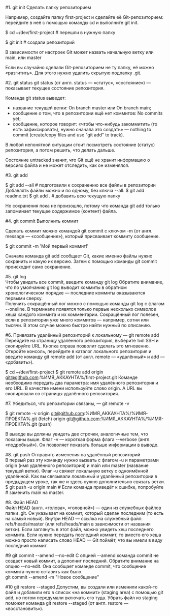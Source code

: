 #1. git init Сделать папку репозиторием

Например, создайте папку first-project и сделайте её Git-репозиторием: перейдите в неё с помощью команды cd и выполните git init.

$ cd ~/dev/first-project # перешли в нужную папку

$ git init # создали репозиторий

В зависимости от настроек Git может назвать начальную ветку или main, или master

Если вы случайно сделали Git-репозиторием не ту папку, её можно «разгитить». Для этого нужно удалить скрытую подпапку .git.

#2. git status
git status (от англ. status — «статус», «состояние») — показывает текущее состояние репозитория.

Команда git status выведет:
- название текущей ветки: On branch master или On branch main;
- сообщение о том, что в репозитории ещё нет коммитов: No commits yet;
- сообщение, которое говорит: «чтобы что-нибудь закоммитить (то есть зафиксировать), нужно сначала это создать» — nothing to commit (create/copy files and use "git add" to track).

В любой непонятной ситуации стоит посмотреть состояние (статус) репозитория, а потом решить, что делать дальше.

Состояние untracked значит, что Git ещё не хранит информацию о версиях файла и не может отследить, как он изменялся.

#3. git add

$ git add --all # подготовили к сохранению все файлы в репозитории
Добавлять файлы можно и по одному, без ключа --all.
$ git add readme.txt
$ git add . # добавить всю текущую папку

Но сохранения пока не произошло, потому что команда git add только запоминает текущее содержимое (контент) файла.

#4. git commit Выполнить коммит    

Сделать коммит можно командой git commit c ключом -m (от англ. message — «сообщение»), который присваивает коммиту сообщение.

$ git commit -m 'Мой первый коммит!' 

Сначала команда git add сообщает Git, какие именно файлы нужно сохранить и какую их версию. Затем с помощью команды git commit происходит само сохранение.

#5. git log  
Чтобы увидеть все commit, введите команду git log
Обратите внимание, что по умолчанию git log выводит коммиты в обратном хронологическом порядке — последние коммиты оказываются первыми сверху.  
Получить сокращённый лог можно с помощью команды git log с флагом --oneline. В терминале появятся только первые несколько символов хеша каждого коммита и их комментарии.
Сокращённый лог полезен, если в репозитории уже много коммитов — например, сотни или тысячи. В этом случае можно быстро найти нужный по описанию.

#6. Привязать удалённый репозиторий к локальному — git remote add  
Перейдите на страницу удалённого репозитория, выберите тип SSH и скопируйте URL. Кнопка справа позволит сделать это мгновенно.
Откройте консоль, перейдите в каталог локального репозитория и введите команду git remote add (от англ. remote — «удалённый» и add — «добавить»).

$ cd ~/dev/first-project
$ git remote add origin git@github.com:%ИМЯ_АККАУНТА%/first-project.git 
Команде необходимо передать два параметра: имя удалённого репозитория и его URL. В качестве имени используйте слово origin. А URL вы скопировали со страницы удалённого репозитория.

#7. Убедиться, что репозитории связаны, — git remote -v  

$ git remote -v
origin    git@github.com:%ИМЯ_АККАУНТА%/%ИМЯ-ПРОЕКТА%.git (fetch)
origin    git@github.com:%ИМЯ_АККАУНТА%/%ИМЯ-ПРОЕКТА%.git (push) 

В выводе вы должны увидеть две строчки, аналогичные тем, что показаны выше.
Флаг -v — короткая форма флага --verbose (англ. «подробный»). Он позволяет показать больше информации в выводе.

#8. git push Отправить изменения на удалённый репозиторий  
В первый раз эту команду нужно вызвать с флагом -u и параметрами origin (имя удалённого репозитория) и main или master (название текущей ветки). Флаг -u свяжет локальную ветку с одноимённой удалённой. Как вы связывали локальный и удалённый репозитории в предыдущем уроке, так же и здесь нужно дополнительно связать ветки.
$ git push -u origin main # Если команда приведёт к ошибке, попробуйте 
                          # заменить main на master.

#8. Файл HEAD  
Файл HEAD (англ. «голова», «головной») — один из служебных файлов папки .git. Он указывает на коммит, который сделан последним (то есть на самый новый).
Внутри HEAD — ссылка на служебный файл: refs/heads/master (или refs/heads/main в зависимости от названия ветки). Если заглянуть в этот файл, можно увидеть хеш последнего коммита.
Если нужно передать последний коммит, то вместо его хеша можно просто написать слово HEAD — Git поймёт, что вы имели в виду последний коммит.

#9 git commit --amend --no-edit
С опцией --amend команда commit не создаст новый коммит, а дополнит последний. Обратите внимание на опцию --no-edit. Она сообщает команде commit, что сообщение коммита нужно оставить как было.  
git commit --amend -m "Новое сообщение"

#10 git restore --staged <file>
Допустим, вы создали или изменили какой-то файл и добавили его в список «на коммит» (staging area) с помощью git add, но потом передумали включать его туда. Убрать файл из staging поможет команда git restore --staged <file> (от англ. restore — «восстановить»).
